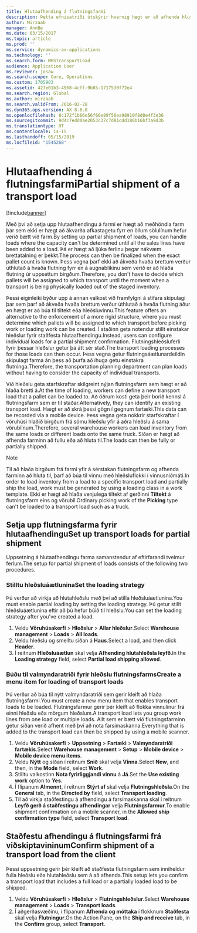 ```yaml
---
title: Hlutaafhending á flutningsfarmi
description: Þetta efnisatriði útskýrir hvernig hægt er að afhenda hluta úr farmi og fresta áætlun um afkastagetu farmsins.
author: Mirzaab
manager: AnnBe
ms.date: 03/15/2017
ms.topic: article
ms.prod: ''
ms.service: dynamics-ax-applications
ms.technology: ''
ms.search.form: WHSTransportLoad
audience: Application User
ms.reviewer: josaw
ms.search.scope: Core, Operations
ms.custom: 1705903
ms.assetid: 427e01b3-4968-4cff-9b85-1717530f72e4
ms.search.region: Global
ms.author: mirzaab
ms.search.validFrom: 2016-02-28
ms.dyn365.ops.version: AX 8.0.0
ms.openlocfilehash: 8c172f1b66e56f60e89f56ea98910f8d0e4f3e36
ms.sourcegitcommit: 9d4c7edd0ae2053c37c7d81cdd180b16bf3a9d3b
ms.translationtype: HT
ms.contentlocale: is-IS
ms.lasthandoff: 05/15/2019
ms.locfileid: "1545268"
---
```

# <a name="partial-shipment-of-a-transport-load"></a><span data-ttu-id="6a658-103">Hlutaafhending á flutningsfarmi</span><span class="sxs-lookup"><span data-stu-id="6a658-103">Partial shipment of a transport load</span></span>

[!include[banner](../includes/banner.md)]

<span data-ttu-id="6a658-104">Með því að setja upp hlutaafhendingu á farmi er hægt að meðhöndla farm þar sem ekki er hægt að ákvarða afkastagetu fyrr en öllum sölulínum hefur verið bætt við farm.</span><span class="sxs-lookup"><span data-stu-id="6a658-104">By setting up partial shipment of loads, you can handle loads where the capacity can't be determined until all the sales lines have been added to a load.</span></span> <span data-ttu-id="6a658-105">Þá er hægt að ljúka ferlinu þegar nákvæm brettatalning er þekkt.</span><span class="sxs-lookup"><span data-stu-id="6a658-105">The process can then be finalized when the exact pallet count is known.</span></span> <span data-ttu-id="6a658-106">Þess vegna þarf ekki að ákveða hvaða brettum verður úthlutað á hvaða flutning fyrr en á augnablikinu sem verið er að hlaða flutning úr uppsettum birgðum.</span><span class="sxs-lookup"><span data-stu-id="6a658-106">Therefore, you don't have to decide which pallets will be assigned to which transport until the moment when a transport is being physically loaded out of the staged inventory.</span></span>

<span data-ttu-id="6a658-107">Þessi eiginleiki býður upp á annan valkost við framfylgni á stífara skipulagi þar sem þarf að ákveða hvaða brettum verður úthlutað á hvaða flutning áður en hægt er að búa til tiltekt eða hleðsluvinnu.</span><span class="sxs-lookup"><span data-stu-id="6a658-107">This feature offers an alternative to the enforcement of a more rigid structure, where you must determine which pallets will be assigned to which transport before picking work or loading work can be created.</span></span> <span data-ttu-id="6a658-108">Í staðinn geta notendur stillt einstakar hleðslur fyrir staðfesta hlutaafhendingu.</span><span class="sxs-lookup"><span data-stu-id="6a658-108">Instead, users can configure individual loads for a partial shipment confirmation.</span></span> <span data-ttu-id="6a658-109">Flutningshleðsluferli fyrir þessar hleðslur getur þá átt sér stað.</span><span class="sxs-lookup"><span data-stu-id="6a658-109">The transport loading processes for those loads can then occur.</span></span> <span data-ttu-id="6a658-110">Þess vegna getur flutningsáætlunardeildin skipulagt farma án þess að þurfa að íhuga getu einstakra flutninga.</span><span class="sxs-lookup"><span data-stu-id="6a658-110">Therefore, the transportation planning department can plan loads without having to consider the capacity of individual transports.</span></span>

<span data-ttu-id="6a658-111">Við hleðslu geta starfskraftar skilgreint nýjan flutningsfarm sem hægt er að hlaða bretti á.</span><span class="sxs-lookup"><span data-stu-id="6a658-111">At the time of loading, workers can define a new transport load that a pallet can be loaded to.</span></span> <span data-ttu-id="6a658-112">Að öðrum kosti geta þeir borið kennsl á flutningsfarm sem er til staðar.</span><span class="sxs-lookup"><span data-stu-id="6a658-112">Alternatively, they can identify an existing transport load.</span></span> <span data-ttu-id="6a658-113">Hægt er að skrá þessi gögn í gegnum fartæki.</span><span class="sxs-lookup"><span data-stu-id="6a658-113">This data can be recorded via a mobile device.</span></span> <span data-ttu-id="6a658-114">Þess vegna geta nokkrir starfskraftar í vöruhúsi hlaðið birgðum frá sömu hleðslu yfir á aðra hleðslu á sama vörubílnum.</span><span class="sxs-lookup"><span data-stu-id="6a658-114">Therefore, several warehouse workers can load inventory from the same loads or different loads onto the same truck.</span></span> <span data-ttu-id="6a658-115">Síðan er hægt að afhenda farminn að fullu eða að hluta til.</span><span class="sxs-lookup"><span data-stu-id="6a658-115">The loads can then be fully or partially shipped.</span></span>

> [!NOTE] 
> <span data-ttu-id="6a658-116">Til að hlaða birgðum frá farmi yfir á sérstakan flutningsfarm og afhenda farminn að hluta til, þarf að búa til vinnu með hleðsluflokki í vinnusniðmáti.</span><span class="sxs-lookup"><span data-stu-id="6a658-116">In order to load inventory from a load to a specific transport load and partially ship the load, work must be generated by using a loading class in a work template.</span></span> <span data-ttu-id="6a658-117">Ekki er hægt að hlaða venjulega tiltekt af gerðinni **Tiltekt** á flutningsfarm eins og vörubíl.</span><span class="sxs-lookup"><span data-stu-id="6a658-117">Ordinary picking work of the **Picking** type can't be loaded to a transport load such as a truck.</span></span>

## <a name="set-up-transport-loads-for-partial-shipment"></a><span data-ttu-id="6a658-118">Setja upp flutningsfarma fyrir hlutaafhendingu</span><span class="sxs-lookup"><span data-stu-id="6a658-118">Set up transport loads for partial shipment</span></span>

<span data-ttu-id="6a658-119">Uppsetning á hlutaafhendingu farma samanstendur af eftirfarandi tveimur ferlum.</span><span class="sxs-lookup"><span data-stu-id="6a658-119">The setup for partial shipment of loads consists of the following two procedures.</span></span>

### <a name="set-the-loading-strategy"></a><span data-ttu-id="6a658-120">Stilltu hleðsluáætlunina</span><span class="sxs-lookup"><span data-stu-id="6a658-120">Set the loading strategy</span></span>

<span data-ttu-id="6a658-121">Þú verður að virkja að hlutahleðslu með því að stilla hleðsluáætlunina.</span><span class="sxs-lookup"><span data-stu-id="6a658-121">You must enable partial loading by setting the loading strategy.</span></span> <span data-ttu-id="6a658-122">Þú getur stillt hleðsluáætlunina eftir að þú hefur búið til hleðslu.</span><span class="sxs-lookup"><span data-stu-id="6a658-122">You can set the loading strategy after you've created a load.</span></span>

1. <span data-ttu-id="6a658-123">Veldu **Vöruhúsakerfi** \> **Hleðslur** \> **Allar hleðslur**.</span><span class="sxs-lookup"><span data-stu-id="6a658-123">Select **Warehouse management** \> **Loads** \> **All loads**.</span></span>
2. <span data-ttu-id="6a658-124">Veldu hleðslu og smelltu síðan á **Haus**.</span><span class="sxs-lookup"><span data-stu-id="6a658-124">Select a load, and then click **Header**.</span></span>
3. <span data-ttu-id="6a658-125">Í reitnum **Hleðsluáætlun** skal velja **Afhending hlutahleðsla leyfð**.</span><span class="sxs-lookup"><span data-stu-id="6a658-125">In the **Loading strategy** field, select **Partial load shipping allowed**.</span></span>

### <a name="create-a-menu-item-for-loading-of-transport-loads"></a><span data-ttu-id="6a658-126">Búðu til valmyndaratriði fyrir hleðslu flutningsfarms</span><span class="sxs-lookup"><span data-stu-id="6a658-126">Create a menu item for loading of transport loads</span></span>

<span data-ttu-id="6a658-127">Þú verður að búa til nýtt valmyndaratriði sem gerir kleift að hlaða flutningsfarmi.</span><span class="sxs-lookup"><span data-stu-id="6a658-127">You must create a new menu item that enables transport loads to be loaded.</span></span> <span data-ttu-id="6a658-128">Flutningsfarmur gerir þér kleift að flokka vinnulínur frá einni hleðslu eða mörgum hleðslum.</span><span class="sxs-lookup"><span data-stu-id="6a658-128">A transport load lets you group work lines from one load or multiple loads.</span></span> <span data-ttu-id="6a658-129">Allt sem er bætt við flutningsfarminn getur síðan verið afhent með því að nota farsímaskanna.</span><span class="sxs-lookup"><span data-stu-id="6a658-129">Everything that is added to the transport load can then be shipped by using a mobile scanner.</span></span>

1. <span data-ttu-id="6a658-130">Veldu **Vöruhúsakerfi** \> **Uppsetning** \> **Fartæki** \> **Valmyndaratriði fartækis**.</span><span class="sxs-lookup"><span data-stu-id="6a658-130">Select **Warehouse management** \> **Setup** \> **Mobile device** \> **Mobile device menu items**.</span></span>
2. <span data-ttu-id="6a658-131">Veldu **Nýtt** og síðan í reitnum **Snið** skal velja **Vinna**.</span><span class="sxs-lookup"><span data-stu-id="6a658-131">Select **New**, and then, in the **Mode** field, select **Work**.</span></span>
3. <span data-ttu-id="6a658-132">Stilltu valkostinn **Nota fyrirliggjandi vinnu** á **Já**.</span><span class="sxs-lookup"><span data-stu-id="6a658-132">Set the **Use existing work** option to **Yes**.</span></span>
4. <span data-ttu-id="6a658-133">Í flipanum **Almennt**, í reitnum **Stýrt af** skal velja **Flutningshleðsla**.</span><span class="sxs-lookup"><span data-stu-id="6a658-133">On the **General** tab, in the **Directed by** field, select **Transport loading**.</span></span>
5. <span data-ttu-id="6a658-134">Til að virkja staðfestingu á afhendingu á farsímaskanna skal í reitnum **Leyfð gerð á staðfestingu afhendingar** velja **Flutningsfarmur**.</span><span class="sxs-lookup"><span data-stu-id="6a658-134">To enable shipment confirmation on a mobile scanner, in the **Allowed ship confirmation type** field, select **Transport load**.</span></span>

## <a name="confirm-shipment-of-a-transport-load-from-the-client"></a><span data-ttu-id="6a658-135">Staðfestu afhendingu á flutningsfarmi frá viðskiptavininum</span><span class="sxs-lookup"><span data-stu-id="6a658-135">Confirm shipment of a transport load from the client</span></span>

<span data-ttu-id="6a658-136">Þessi uppsetning gerir þér kleift að staðfesta flutningsfarm sem inniheldur fulla hleðslu eða hlutahleðslu sem á að afhenda.</span><span class="sxs-lookup"><span data-stu-id="6a658-136">This setup lets you confirm a transport load that includes a full load or a partially loaded load to be shipped.</span></span>

1. <span data-ttu-id="6a658-137">Veldu **Vöruhúsakerfi** \> **Hleðslur** \> **Flutningshleðslur**.</span><span class="sxs-lookup"><span data-stu-id="6a658-137">Select **Warehouse management** \> **Loads** \> **Transport loads**.</span></span>
2. <span data-ttu-id="6a658-138">Í aðgerðasvæðinu, í flipanum **Afhenda og móttaka** í flokknum **Staðfesta** skal velja **Flutningur**.</span><span class="sxs-lookup"><span data-stu-id="6a658-138">On the Action Pane, on the **Ship and receive** tab, in the **Confirm** group, select **Transport**.</span></span>
